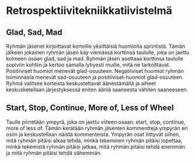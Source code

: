 # Retrospektiivitekniikkatiivistelmä

## Glad, Sad, Mad

Ryhmän jäsenet kirjoittavat korteille yksittäisiä huomioita sprintistä. Tämän jälkeen jokainen ryhmän jäsen käy viemässä korttinsä taululle, joka on jaettu kolmeen osaan glad, sad ja mad. Ryhmän jäsen asettaaa korttinsa taululle sopiviin kohtiin ja kertoo samalla lyhyesti muille, mitä ne tarkoittavat. Positiiviset huomiot menevät glad-osuuteen. Negatiiviset huomiot ryhmän toiminnasta menevät sad-osuuteen ja positiiviset-huomiot glad-osuuteen. Ryhmä valitsee korteista keskusteltavat äänestämällä ja aiheet keskusketellaan järjestyksessä eniten ääniä saaneesta vähiten saaneeseen.

## Start, Stop, Continue, More of, Less of Wheel

Taulle piirretään ympyrä, joka on jaettu viiteen osaan: start, stop, continue, more of less of. Tämän kerätään ryhmän jäsenten kommentteja ympyrän eri osiin ja keskustellaan näistä kommenteista. Ympyrän osat liittyvät siihen, mitä ryhmän pitäisi alkaa tehdä, minkä tekeminen ryhmän pitäisi lopettaa, minkä tekemistä ryhmän pitäisi jatkaa, mitä ryhmän pitäisi tehdä enemmän ja mitä ryhmän pitäisi tehdä vähemmän.